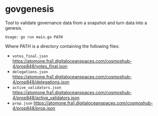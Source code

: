 # govgenesis

Tool to validate governance data from a snapshot and turn data into a genesis.

```
Usage: go run main.go PATH
```

Where PATH is a directory containing the following files:
- `votes_final.json` https://atomone.fra1.digitaloceanspaces.com/cosmoshub-4/prop848/votes_final.json
- `delegations.json` https://atomone.fra1.digitaloceanspaces.com/cosmoshub-4/prop848/delegations.json
- `active_validators.json` https://atomone.fra1.digitaloceanspaces.com/cosmoshub-4/prop848/active_validators.json
- `prop.json` https://atomone.fra1.digitaloceanspaces.com/cosmoshub-4/prop848/prop.json

